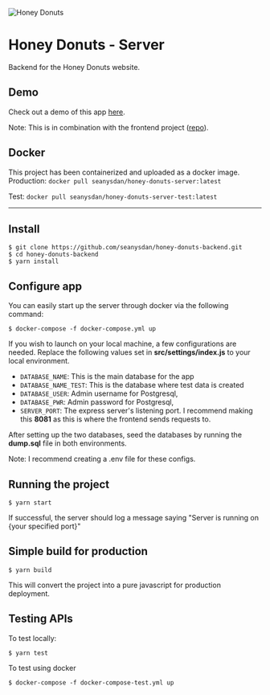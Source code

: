 ![Honey Donuts](https://cdn.shopify.com/s/files/1/0040/6146/2626/files/OF_DONUT_LOGO_300x.png?v=1551744283)

# Honey Donuts - Server

Backend for the Honey Donuts website.

## Demo

Check out a demo of this app [here](http://abortive-lunchroom.surge.sh/).

Note: This is in combination with the frontend project ([repo](https://github.com/seanysdan/honey-donuts-frontend-public)).

## Docker

This project has been containerized and uploaded as a docker image.
Production:
`docker pull seanysdan/honey-donuts-server:latest`

Test:
`docker pull seanysdan/honey-donuts-server-test:latest`

---

## Install

    $ git clone https://github.com/seanysdan/honey-donuts-backend.git
    $ cd honey-donuts-backend
    $ yarn install

## Configure app

You can easily start up the server through docker via the following command:

    $ docker-compose -f docker-compose.yml up

If you wish to launch on your local machine, a few configurations are needed.
Replace the following values set in **src/settings/index.js** to your local environment.

- `DATABASE_NAME`: This is the main database for the app
- `DATABASE_NAME_TEST`: This is the database where test data is created
- `DATABASE_USER`: Admin username for Postgresql,
- `DATABASE_PWR`: Admin password for Postgresql,
- `SERVER_PORT`: The express server's listening port. I recommend making this **8081** as this is where the frontend sends requests to.

After setting up the two databases, seed the databases by running the **dump.sql** file in both environments.

Note: I recommend creating a .env file for these configs.

## Running the project

    $ yarn start

If successful, the server should log a message saying "Server is running on {your specified port}"

## Simple build for production

    $ yarn build

This will convert the project into a pure javascript for production deployment.

## Testing APIs

To test locally:

    $ yarn test

To test using docker

    $ docker-compose -f docker-compose-test.yml up
